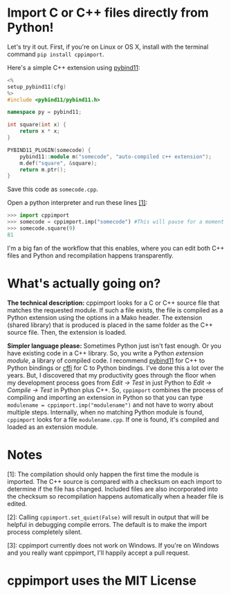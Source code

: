 # Import C or C++ files directly from Python!
Let's try it out. First, if you're on Linux or OS X, install with the terminal command `pip install cppimport`.

Here's a simple C++ extension using [pybind11](https://github.com/pybind/pybind11):
```c++
<%
setup_pybind11(cfg)
%>
#include <pybind11/pybind11.h>

namespace py = pybind11;

int square(int x) {
    return x * x;
}

PYBIND11_PLUGIN(somecode) {
    pybind11::module m("somecode", "auto-compiled c++ extension");
    m.def("square", &square);
    return m.ptr();
}
```

Save this code as `somecode.cpp`.

Open a python interpreter and run these lines [\[1\]](#notes):
```python
>>> import cppimport
>>> somecode = cppimport.imp("somecode") #This will pause for a moment to compile the module
>>> somecode.square(9)
81
```

I'm a big fan of the workflow that this enables, where you can edit both C++ files and Python and recompilation happens transparently.

# What's actually going on?

**The technical description:** cppimport looks for a C or C++ source file that matches the requested module. If such a file exists, the file is compiled as a Python extension using the options in a Mako header. The extension (shared library) that is produced is placed in the same folder as the C++ source file. Then, the extension is loaded.

**Simpler language please:** Sometimes Python just isn't fast enough. Or you have existing code in a C++ library. So, you write a Python *extension module*, a library of compiled code. I recommend [pybind11](https://github.com/pybind/pybind11) for C++ to Python bindings or [cffi](https://cffi.readthedocs.io/en/latest/) for C to Python bindings. I've done this a lot over the years. But, I discovered that my productivity goes through the floor when my development process goes from *Edit -> Test* in just Python to *Edit -> Compile -> Test* in Python plus C++. So, `cppimport` combines the process of compiling and importing an extension in Python so that you can type `modulename = cppimport.imp("modulename")` and not have to worry about multiple steps. Internally, when no matching Python module is found, `cppimport` looks for a file `modulename.cpp`. If one is found, it's compiled and loaded as an extension module.

# Notes
[1]: The compilation should only happen the first time the module is imported. The C++ source is compared with a checksum on each import to determine if the file has changed. Included files are also incorporated into the checksum so recompilation happens automatically when a header file is edited.

[2]: Calling `cppimport.set_quiet(False)` will result in output that will be helpful in debugging compile errors. The default is to make the import process completely silent.

[3]: cppimport currently does not work on Windows. If you're on Windows and you really want cppimport, I'll happily accept a pull request.

# cppimport uses the MIT License
